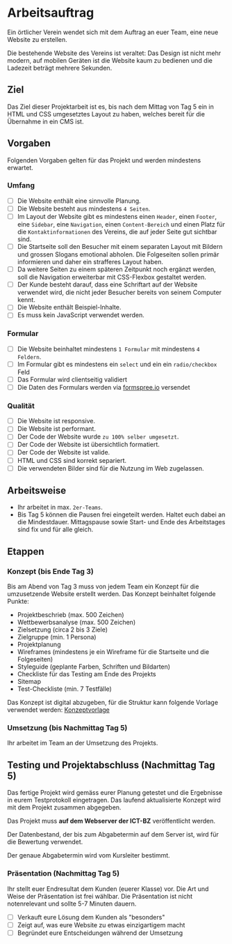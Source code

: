 # Arbeitsauftrag

Ein örtlicher Verein wendet sich mit dem Auftrag an euer Team, eine neue Website zu erstellen.

Die bestehende Website des Vereins ist veraltet: Das Design ist nicht mehr modern, auf mobilen Geräten ist die Website kaum zu bedienen und die Ladezeit beträgt mehrere Sekunden.

## Ziel

Das Ziel dieser Projektarbeit ist es, bis nach dem Mittag von Tag 5 ein in HTML und CSS umgesetztes Layout zu haben, welches bereit für die Übernahme in ein CMS ist.

## Vorgaben

Folgenden Vorgaben gelten für das Projekt und werden mindestens erwartet.

### Umfang

* [ ] Die Website enthält eine sinnvolle Planung.
* [ ] Die Website besteht aus mindestens `4 Seiten`.
* [ ] Im Layout der Website gibt es mindestens einen `Header`, einen `Footer`, eine `Sidebar`, eine `Navigation`, einen `Content-Bereich` und einen Platz für die `Kontaktinformationen` des Vereins, die auf jeder Seite gut sichtbar sind.
* [ ] Die Startseite soll den Besucher mit einem separaten Layout mit Bildern und grossen Slogans emotional abholen. Die Folgeseiten sollen primär informieren und daher ein strafferes Layout haben.
* [ ] Da weitere Seiten zu einem späteren Zeitpunkt noch ergänzt werden, soll die Navigation erweiterbar mit 
CSS-Flexbox gestaltet werden.
* [ ] Der Kunde besteht darauf, dass eine Schriftart auf der Website verwendet wird, die nicht jeder Besucher bereits von seinem Computer kennt.
* [ ] Die Website enthält Beispiel-Inhalte.
* [ ] Es muss kein JavaScript verwendet werden.

### Formular

* [ ] Die Website beinhaltet mindestens `1 Formular` mit mindestens `4 Feldern`.
* [ ] Im Formular gibt es mindestens ein `select` und ein ein `radio/checkbox` Feld
* [ ] Das Formular wird clientseitig validiert
* [ ] Die Daten des Formulars werden via [formspree.io](https://formspree.io/) versendet

### Qualität 

* [ ] Die Website ist responsive.
* [ ] Die Website ist performant.
* [ ] Der Code der Website wurde `zu 100% selber umgesetzt`.
* [ ] Der Code der Website ist übersichtlich formatiert.
* [ ] Der Code der Website ist valide.
* [ ] HTML und CSS sind korrekt separiert.
* [ ] Die verwendeten Bilder sind für die Nutzung im Web zugelassen.

## Arbeitsweise

* Ihr arbeitet in max. `2er-Teams`.
* Bis Tag 5 können die Pausen frei eingeteilt werden. Haltet euch dabei an die Mindestdauer. Mittagspause sowie Start- und Ende des Arbeitstages sind fix und für alle gleich.

## Etappen

### Konzept (bis Ende Tag 3)

Bis am Abend von Tag 3 muss von jedem Team ein Konzept für die umzusetzende Website erstellt werden. Das Konzept beinhaltet folgende Punkte:

* Projektbeschrieb (max. 500 Zeichen)
* Wettbewerbsanalyse (max. 500 Zeichen)
* Zielsetzung (circa 2 bis 3 Ziele)
* Zielgruppe (min. 1 Persona)
* Projektplanung
* Wireframes (mindestens je ein Wireframe für die Startseite und die Folgeseiten)
* Styleguide (geplante Farben, Schriften und Bildarten)
* Checkliste für das Testing am Ende des Projekts
* Sitemap
* Test-Checkliste (min. 7 Testfälle)

Das Konzept ist digital abzugeben, für die Struktur kann folgende Vorlage verwendet werden: [Konzeptvorlage](src/Projektarbeit_M101_Konzept_VORLAGE.docx)

### Umsetzung (bis Nachmittag Tag 5)

Ihr arbeitet im Team an der Umsetzung des Projekts.

## Testing und Projektabschluss (Nachmittag Tag 5)

Das fertige Projekt wird gemäss eurer Planung getestet und die Ergebnisse in eurem Testprotokoll eingetragen. Das 
laufend aktualisierte Konzept wird mit dem Projekt zusammen abgegeben.

Das Projekt muss **auf dem Webserver der ICT-BZ** veröffentlicht werden.

Der Datenbestand, der bis zum Abgabetermin auf dem Server ist, wird für die Bewertung verwendet.

Der genaue Abgabetermin wird vom Kursleiter bestimmt.

### Präsentation (Nachmittag Tag 5)

Ihr stellt euer Endresultat dem Kunden (euerer Klasse) vor. Die Art und Weise der Präsentation ist frei wählbar. Die Präsentation ist nicht notenrelevant und sollte 5-7 Minuten dauern.

* [ ] Verkauft eure Lösung dem Kunden als "besonders"
* [ ] Zeigt auf, was eure Website zu etwas einzigartigem macht
* [ ] Begründet eure Entscheidungen während der Umsetzung
